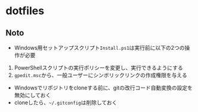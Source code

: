 # dotfiles

## Noto

* Windows用セットアップスクリプト`Install.ps1`は実行前に以下の2つの操作が必要

1. PowerShellスクリプトの実行ポリシーを変更し、実行できるようにする
2. `gpedit.msc`から、一般ユーザーにシンボリックリンクの作成権限を与える

* Windowsでリポジトリをcloneする前に、gitの改行コード自動変換の設定を無効にしておく
* cloneしたら、`~/.gitconfig`は削除しておく
